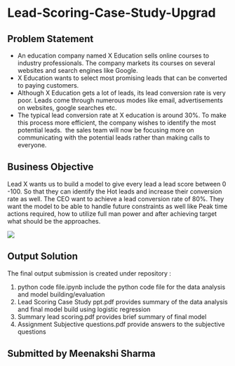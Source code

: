 # Lead-Scoring-Case-Study-Upgrad

## Problem Statement

 - An education company named X Education sells online courses to industry professionals. The company markets its courses on several websites and search engines like Google.
- X Education wants to select most promising leads that can be converted to paying customers.
- Although X Education gets a lot of leads, its lead conversion rate is very poor. Leads come through numerous modes like email, advertisements on websites, google searches etc.
- The typical lead conversion rate at X education is around 30%. To make this process more efficient, the company wishes to identify the most potential leads.  the sales team will now be focusing more on communicating with the potential leads rather than making calls to everyone.

## Business Objective

Lead X wants us to build a model to give every lead a lead score between 0 -100. So that they can identify the Hot leads and increase their conversion rate as well. 
The CEO want to achieve a lead conversion rate of 80%.
They want the model to be able to handle future constraints as well like Peak time actions required, how to utilize full man power and after achieving target what should be the approaches.

<img src="https://t.bkit.co/w_63cd42b99c9ce.gif" />

## Output Solution

The final output submission is created under repository :
1) python code file.ipynb include the python code file for the data analysis and model building/evaluation
2) Lead Scoring Case Study ppt.pdf provides summary of the data analysis and final model build using logistic regression
3) Summary lead scoring.pdf provides brief summary of final model
4) Assignment Subjective questions.pdf provide answers to the subjective questions


## Submitted by Meenakshi Sharma 
